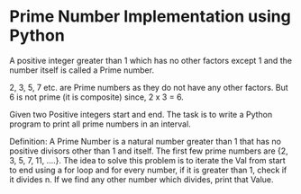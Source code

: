 # Prime Number Implementation using Python

A positive integer greater than 1 which has no other factors except 1 and the number itself is called a Prime number.

2, 3, 5, 7 etc. are Prime numbers as they do not have any other factors. But 6 is not prime (it is composite) since, 2 x 3 = 6.

Given two Positive integers start and end. The task is to write a Python program to print all prime numbers in an interval.

Definition: A Prime Number is a natural number greater than 1 that has no positive divisors other than 1 and itself. The first few prime numbers are {2, 3, 5, 7, 11, ….}.
The idea to solve this problem is to iterate the Val from start to end using a for loop and for every number, if it is greater than 1, check if it divides n. If we find any other number which divides, print that Value.

